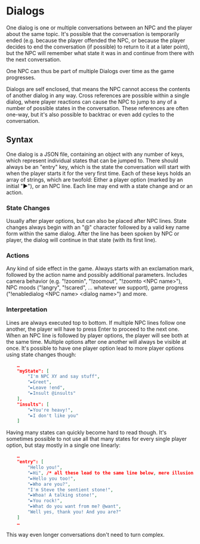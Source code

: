 # Dialogs

One dialog is one or multiple conversations between an NPC and the player about the same topic. It's possible
that the conversation is temporarily ended (e.g. because the player offended the NPC, or because the player
decides to end the conversation (if possible) to return to it at a later point), but the NPC will remember
what state it was in and continue from there with the next conversation.

One NPC can thus be part of multiple Dialogs over time as the game progresses.

Dialogs are self enclosed, that means the NPC cannot access the contents of another dialog in any way.
Cross references are possible within a single dialog, where player reactions can cause the NPC to jump
to any of a number of possible states in the conversation. These references are often one-way, but
it's also possible to backtrac or even add cycles to the conversation.

## Syntax

One dialog is a JSON file, containing an object with any number of keys, which represent individual
states that can be jumped to. There should always be an "entry" key, which is the state the conversation
will start with when the player starts it for the very first time.
Each of these keys holds an array of strings, which are twofold: Either a player option (marked by an
initial "►"), or an NPC line. Each line may end with a state change and or an action.

### State Changes

Usually after player options, but can also be placed after NPC lines. State changes always begin with
an "@" character followed by a valid key name form within the same dialog. After the line has been
spoken by NPC or player, the dialog will continue in that state (with its first line).

### Actions

Any kind of side effect in the game. Always starts with an exclamation mark, followed by the action name
and possibly additional parameters. Includes camera behavior (e.g. "!zoomin", "!zoomout", "!zoomto &lt;NPC name&gt;"),
NPC moods ("!angry", "!scared", … whatever we support), game progress ("!enabledialog &lt;NPC name&gt; &lt;dialog name&gt;")
and more.

### Interpretation

Lines are always executed top to bottom. If multiple NPC lines follow one another, the player will have
to press Enter to proceed to the next one. When an NPC line is followed by player options, the player will
see both at the same time. Multiple options after one another will always be visible at once.
It's possible to have one player option lead to more player options using state changes though:

```json
    …
    "myState": [
        "I'm NPC XY and say stuff",
        "►Greet",
        "►Leave !end",
        "►Insult @insults"
    ],
    "insults": [
        "►You're heavy!",
        "►I don't like you"
    ]
```

Having many states can quickly become hard to read though.
It's sometimes possible to not use all that many states for every single player option,
but stay mostly in a single one linearly:

```json
    …
    "entry": [
        "Hello you!",
        "►Hi", /* all these lead to the same line below, mere illusion of choice! */
        "►Hello you too!",
        "►Who are you?",
        "I'm Steve the sentient stone!",
        "►Whoa! A talking stone!",
        "►You rock!",
        "►What do you want from me? @want",
        "Well yes, thank you! And you are?"
    ]
    …
```

This way even longer conversations don't need to turn complex.

